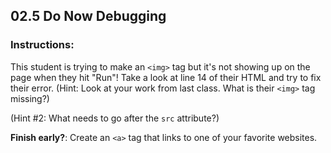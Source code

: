 ##  02.5 Do Now Debugging

### Instructions:
  This student is trying to make an `<img>` tag but it's not showing up on the page when they hit "Run"! Take a look at line 14 of their HTML and try to fix their error. (Hint: Look at your work from last class. What is their `<img>` tag missing?)

(Hint #2: What needs to go after the `src` attribute?)

**Finish early?**: 
Create an `<a>` tag that links to one of your favorite websites. 